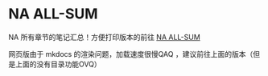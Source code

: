 # NA ALL-SUM

NA 所有章节的笔记汇总！方便打印版本的前往 [NA ALL-SUM](./ALL-SUM.html)

网页版由于 mkdocs 的渲染问题，加载速度很慢QAQ ，建议前往上面的版本（但是上面的没有目录功能OVQ）

